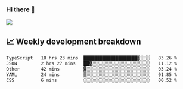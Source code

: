 ### Hi there 👋
<img align="center" src="https://github-readme-stats.vercel.app/api?username=Tumao727&show_icons=true&hide_title=true&theme=dracula" />


## 📈 Weekly development breakdown
<!--START_SECTION:waka-->

```txt
TypeScript   18 hrs 23 mins  ████████████████████▓░░░░   83.26 %
JSON         2 hrs 27 mins   ██▓░░░░░░░░░░░░░░░░░░░░░░   11.12 %
Other        42 mins         ▓░░░░░░░░░░░░░░░░░░░░░░░░   03.24 %
YAML         24 mins         ▒░░░░░░░░░░░░░░░░░░░░░░░░   01.85 %
CSS          6 mins          ░░░░░░░░░░░░░░░░░░░░░░░░░   00.52 %
```

<!--END_SECTION:waka-->